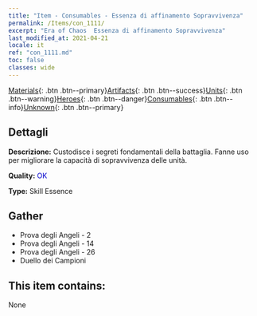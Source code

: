 ```yaml
---
title: "Item - Consumables - Essenza di affinamento Sopravvivenza"
permalink: /Items/con_1111/
excerpt: "Era of Chaos  Essenza di affinamento Sopravvivenza"
last_modified_at: 2021-04-21
locale: it
ref: "con_1111.md"
toc: false
classes: wide
---
```

 [Materials](/it/Items/){: .btn .btn--primary}[Artifacts](/it/Items/Artifacts/){: .btn .btn--success}[Units](/it/Items/Units/){: .btn .btn--warning}[Heroes](/it/Items/Heroes/){: .btn .btn--danger}[Consumables](/it/Items/Consumables/){: .btn .btn--info}[Unknown](/it/Items/Unknown/){: .btn .btn--primary}

## Dettagli
 **Descrizione:** Custodisce i segreti fondamentali della battaglia. Fanne uso per migliorare la capacità di sopravvivenza delle unità.

 **Quality:** <span style="color: #0000CD">OK</span>

 **Type:** Skill Essence

## Gather

*    Prova degli Angeli - 2 
*    Prova degli Angeli - 14 
*    Prova degli Angeli - 26 
*    Duello dei Campioni 

## This item contains:

  None

